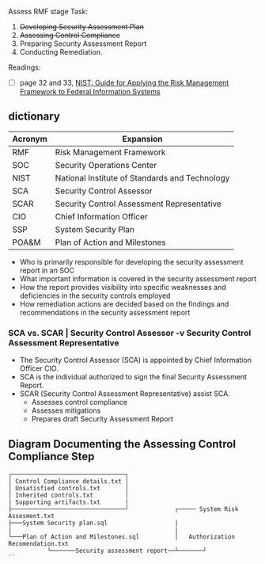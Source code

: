Assess RMF stage Task:
1. ~~Developing Security Assessment Plan~~
2. ~~Assessing Control Compliance~~
3. Preparing Security Assessment Report
4. Conducting Remediation.

Readings:
- [ ] page 32 and 33, [NIST:  Guide for Applying the Risk Management Framework to Federal Information Systems](https://nvlpubs.nist.gov/nistpubs/specialpublications/nist.sp.800-37r1.pdf)

## dictionary
| Acronym | Expansion |
| - | - |
| RMF | Risk Management Framework |
| SOC | Security Operations Center |
| NIST | National Institute of Standards and Technology |
| SCA | Security Control Assessor |
| SCAR | Security Control Assessment Representative |
| CIO | Chief Information Officer |
| SSP | System Security Plan |
| POA&M | Plan of Action and Milestones |

- Who is primarily responsible for developing the security assessment report in an SOC
- What important information is covered in the security assessment report
- How the report provides visibility into specific weaknesses and deficiencies in the security controls employed
- How remediation actions are decided based on the findings and recommendations in the security assessment report

### SCA vs. SCAR | Security Control Assessor -v Security Control Assessment Representative

- The Security Control Assessor (SCA) is appointed by Chief Information Officer  CIO.
- SCA is the individual authorized to sign the final Security Assessment Report.
- SCAR (Security Control Assessment Representative) assist SCA.
    - Assesses control compliance
    - Assesses mitigations
    - Prepares draft Security Assessment Report


## Diagram Documenting the Assessing Control Compliance Step
```
┌────────────────────────────────┐
│ Control Compliance details.txt │
│ Unsatisfied controls.txt       │
│ Inherited controls.txt         │
| Supporting artifacts.txt       |
├────────────────────────────────┘             ┌───── System Risk Assesment.txt
├───System Security plan.sql                   |
|                                              |
└───Plan of Action and Milestones.sql          │   Authorization Recomendation.txt
           └───────Security assessment report──┴───────┘
``

























